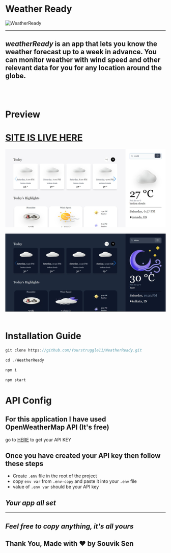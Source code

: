 # Weather Ready

![WeatherReady](https://socialify.git.ci/Yourstruggle11/WeatherReady/image?description=1&font=Bitter&forks=1&issues=1&language=1&logo=https%3A%2F%2Fcdni.iconscout.com%2Fillustration%2Fpremium%2Fthumb%2Fwoman-holding-umbrella-4058546-3363891.png&owner=1&pattern=Overlapping%20Hexagons&pulls=1&stargazers=1&theme=Light)

<hr>

##  ***weatherReady*** is an app that lets you know the weather forecast up to a week in advance. You can monitor weather with wind speed and other relevant data for you for any location around the globe.


<br />
<br />

# Preview

# [SITE IS LIVE HERE](https://weatherready.netlify.app/ "WeatherReady") 



<img src="./src/assets/demo_one.jpeg">
<br />
<br />
<img src="./src/assets/demo_two.jpeg">
<br />
<br />

# Installation Guide


```js
git clone https://github.com/Yourstruggle11/WeatherReady.git
```

```js
cd ./WeatherReady
```
```js
npm i
```
```js
npm start
```

# API Config

## For this application I have used OpenWeatherMap API (It's free)

go to [HERE](https://home.openweathermap.org/api_keys "OpenWeather") to get your API KEY



## Once you have created your API key then follow these steps

- Create `.env` file in the root of the project
- copy `env var` from `.env-copy` and paste it into your `.env` file
- value of `.env var` should be your API key


## ***Your app all set***

<hr />

## ***Feel free to copy anything, it's all yours***


## Thank You, Made with ❤️ by Souvik Sen
